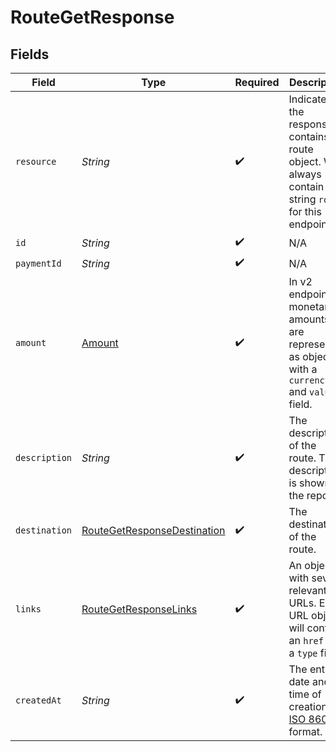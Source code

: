 # RouteGetResponse


## Fields

| Field                                                                                                     | Type                                                                                                      | Required                                                                                                  | Description                                                                                               | Example                                                                                                   |
| --------------------------------------------------------------------------------------------------------- | --------------------------------------------------------------------------------------------------------- | --------------------------------------------------------------------------------------------------------- | --------------------------------------------------------------------------------------------------------- | --------------------------------------------------------------------------------------------------------- |
| `resource`                                                                                                | *String*                                                                                                  | :heavy_check_mark:                                                                                        | Indicates the response contains a route object. Will always contain the string `route` for this endpoint. | route                                                                                                     |
| `id`                                                                                                      | *String*                                                                                                  | :heavy_check_mark:                                                                                        | N/A                                                                                                       | crt_dyARQ3JzCgtPDhU2Pbq3J                                                                                 |
| `paymentId`                                                                                               | *String*                                                                                                  | :heavy_check_mark:                                                                                        | N/A                                                                                                       | tr_5B8cwPMGnU                                                                                             |
| `amount`                                                                                                  | [Amount](../../models/components/Amount.md)                                                               | :heavy_check_mark:                                                                                        | In v2 endpoints, monetary amounts are represented as objects with a `currency` and `value` field.         |                                                                                                           |
| `description`                                                                                             | *String*                                                                                                  | :heavy_check_mark:                                                                                        | The description of the route. This description is shown in the reports.                                   | Payment for Order #12345                                                                                  |
| `destination`                                                                                             | [RouteGetResponseDestination](../../models/components/RouteGetResponseDestination.md)                     | :heavy_check_mark:                                                                                        | The destination of the route.                                                                             |                                                                                                           |
| `links`                                                                                                   | [RouteGetResponseLinks](../../models/components/RouteGetResponseLinks.md)                                 | :heavy_check_mark:                                                                                        | An object with several relevant URLs. Every URL object will contain an `href` and a `type` field.         |                                                                                                           |
| `createdAt`                                                                                               | *String*                                                                                                  | :heavy_check_mark:                                                                                        | The entity's date and time of creation, in [ISO 8601](https://en.wikipedia.org/wiki/ISO_8601) format.     | 2024-03-20T09:13:37.0Z                                                                                    |